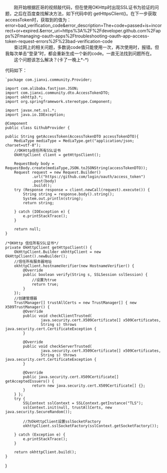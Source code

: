 &emsp;&emsp;刚开始根据匠哥的视频敲代码，但在使用OKHttp时出现SSL证书为验证的问题，之后在百度查找解决方法，如下代码中的 
getHttpsClient()。在下一步获取accessToken时，获取到的值为：  error=bad_verification_code&error_description=The+code+passed+is+incorrect+or+expired.&error_uri=https%3A%2F%2Fdeveloper.github.com%2Fapps%2Fmanaging-oauth-apps%2Ftroubleshooting-oauth-app-access-token-request-errors%2F%23bad-verification-code  
&emsp;&emsp;查过网上的相关问题，多数说code值只能使用一次，再次使用时，报错。但我每次单击“登录”时，都会重新生成一个新的code。一直无法找到问题所在。
&emsp;&emsp;这个问题该怎么解决？(卡了一晚上*-*)

代码如下：

	`package com.jianxi.community.Provider;

	import com.alibaba.fastjson.JSON;
	import com.jianxi.community.dto.AccessTokenDTO;
	import okhttp3.*;
	import org.springframework.stereotype.Component;

	import javax.net.ssl.*;
	import java.io.IOException;

	@Component
	public class GithubProvider {

    public String getAccessToken(AccessTokenDTO accessTokenDTO){
        MediaType mediaType = MediaType.get("application/json; charset=utf-8");
        //OKHttp信任所有SSL证书
        OkHttpClient client = getHttpsClient();

        RequestBody body = RequestBody.create(mediaType,JSON.toJSONString(accessTokenDTO));
        Request request = new Request.Builder()
                .url("https://github.com/login/oauth/access_token")
                .post(body)
                .build();
        try (Response response = client.newCall(request).execute()) {
            String string = response.body().string();
            System.out.println(string);
            return string;

        } catch (IOException e) {
            e.printStackTrace();
        }

        return null;
    }

    /*OKHttp 信任所有SSL证书*/
    private OkHttpClient getHttpsClient() {
        OkHttpClient.Builder okhttpClient = new OkHttpClient().newBuilder();
        //信任所有服务器地址
        okhttpClient.hostnameVerifier(new HostnameVerifier() {
            @Override
            public boolean verify(String s, SSLSession sslSession) {
                //设置为true
                return true;
            }
        });
        //创建管理器
        TrustManager[] trustAllCerts = new TrustManager[] { new X509TrustManager() {
            @Override
            public void checkClientTrusted(
                    java.security.cert.X509Certificate[] x509Certificates,
                    String s) throws java.security.cert.CertificateException {
            }

            @Override
            public void checkServerTrusted(
                    java.security.cert.X509Certificate[] x509Certificates,
                    String s) throws java.security.cert.CertificateException {
            }

            @Override
            public java.security.cert.X509Certificate[] getAcceptedIssuers() {
                return new java.security.cert.X509Certificate[] {};
            }
        } };
        try {
            SSLContext sslContext = SSLContext.getInstance("TLS");
            sslContext.init(null, trustAllCerts, new java.security.SecureRandom());

            //为OkHttpClient设置sslSocketFactory
            okhttpClient.sslSocketFactory(sslContext.getSocketFactory());

        } catch (Exception e) {
            e.printStackTrace();
        }

        return okhttpClient.build();
    }


}
